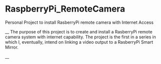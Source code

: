 # RaspberryPi_RemoteCamera
Personal Project to install RasberryPi remote camera with Internet Access

__
The purpose of this project is to create and install a RasberryPi remote camera system with internet capability.
The project is the first in a series in which I, eventually, intend on linking a video output to a RasberryPi Smart Mirror.

__
